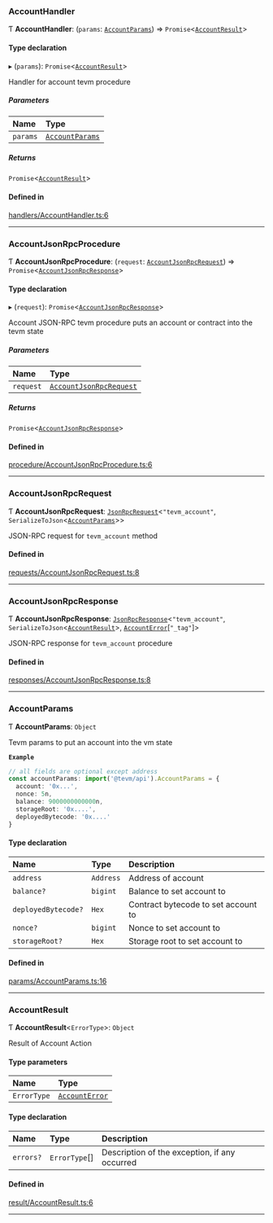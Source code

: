 ### AccountHandler

Ƭ **AccountHandler**: (`params`: [`AccountParams`](modules.md#accountparams)) => `Promise`\<[`AccountResult`](modules.md#accountresult)\>

#### Type declaration

▸ (`params`): `Promise`\<[`AccountResult`](modules.md#accountresult)\>

Handler for account tevm procedure

##### Parameters

| Name | Type |
| :------ | :------ |
| `params` | [`AccountParams`](modules.md#accountparams) |

##### Returns

`Promise`\<[`AccountResult`](modules.md#accountresult)\>

#### Defined in

[handlers/AccountHandler.ts:6](https://github.com/evmts/tevm-monorepo/blob/main/vm/api/src/handlers/AccountHandler.ts#L6)

___

### AccountJsonRpcProcedure

Ƭ **AccountJsonRpcProcedure**: (`request`: [`AccountJsonRpcRequest`](modules.md#accountjsonrpcrequest)) => `Promise`\<[`AccountJsonRpcResponse`](modules.md#accountjsonrpcresponse)\>

#### Type declaration

▸ (`request`): `Promise`\<[`AccountJsonRpcResponse`](modules.md#accountjsonrpcresponse)\>

Account JSON-RPC tevm procedure puts an account or contract into the tevm state

##### Parameters

| Name | Type |
| :------ | :------ |
| `request` | [`AccountJsonRpcRequest`](modules.md#accountjsonrpcrequest) |

##### Returns

`Promise`\<[`AccountJsonRpcResponse`](modules.md#accountjsonrpcresponse)\>

#### Defined in

[procedure/AccountJsonRpcProcedure.ts:6](https://github.com/evmts/tevm-monorepo/blob/main/vm/api/src/procedure/AccountJsonRpcProcedure.ts#L6)

___

### AccountJsonRpcRequest

Ƭ **AccountJsonRpcRequest**: [`JsonRpcRequest`](modules.md#jsonrpcrequest)\<``"tevm_account"``, `SerializeToJson`\<[`AccountParams`](modules.md#accountparams)\>\>

JSON-RPC request for `tevm_account` method

#### Defined in

[requests/AccountJsonRpcRequest.ts:8](https://github.com/evmts/tevm-monorepo/blob/main/vm/api/src/requests/AccountJsonRpcRequest.ts#L8)

___

### AccountJsonRpcResponse

Ƭ **AccountJsonRpcResponse**: [`JsonRpcResponse`](modules.md#jsonrpcresponse)\<``"tevm_account"``, `SerializeToJson`\<[`AccountResult`](modules.md#accountresult)\>, [`AccountError`](modules.md#accounterror)[``"_tag"``]\>

JSON-RPC response for `tevm_account` procedure

#### Defined in

[responses/AccountJsonRpcResponse.ts:8](https://github.com/evmts/tevm-monorepo/blob/main/vm/api/src/responses/AccountJsonRpcResponse.ts#L8)

___

### AccountParams

Ƭ **AccountParams**: `Object`

Tevm params to put an account into the vm state

**`Example`**

```ts
// all fields are optional except address
const accountParams: import('@tevm/api').AccountParams = {
  account: '0x...',
  nonce: 5n,
  balance: 9000000000000n,
  storageRoot: '0x....',
  deployedBytecode: '0x....'
}
```

#### Type declaration

| Name | Type | Description |
| :------ | :------ | :------ |
| `address` | `Address` | Address of account |
| `balance?` | `bigint` | Balance to set account to |
| `deployedBytecode?` | `Hex` | Contract bytecode to set account to |
| `nonce?` | `bigint` | Nonce to set account to |
| `storageRoot?` | `Hex` | Storage root to set account to |

#### Defined in

[params/AccountParams.ts:16](https://github.com/evmts/tevm-monorepo/blob/main/vm/api/src/params/AccountParams.ts#L16)

___

### AccountResult

Ƭ **AccountResult**\<`ErrorType`\>: `Object`

Result of Account Action

#### Type parameters

| Name | Type |
| :------ | :------ |
| `ErrorType` | [`AccountError`](modules.md#accounterror) |

#### Type declaration

| Name | Type | Description |
| :------ | :------ | :------ |
| `errors?` | `ErrorType`[] | Description of the exception, if any occurred |

#### Defined in

[result/AccountResult.ts:6](https://github.com/evmts/tevm-monorepo/blob/main/vm/api/src/result/AccountResult.ts#L6)

___

